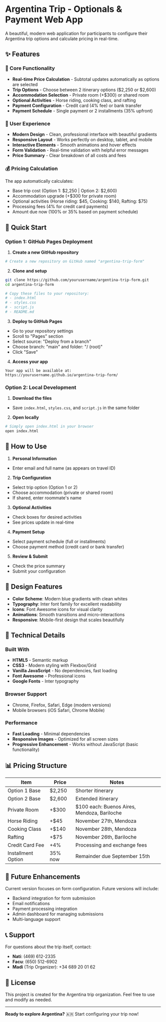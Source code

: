 # Argentina Trip - Optionals & Payment Web App

A beautiful, modern web application for participants to configure their Argentina trip options and calculate pricing in real-time.

## ✨ Features

### 🎯 Core Functionality

- **Real-time Price Calculation** - Subtotal updates automatically as options are selected
- **Trip Options** - Choose between 2 itinerary options ($2,250 or $2,600)
- **Accommodation Selection** - Private room (+$300) or shared room
- **Optional Activities** - Horse riding, cooking class, and rafting
- **Payment Configuration** - Credit card (4% fee) or bank transfer
- **Payment Schedule** - Single payment or 2 installments (35% upfront)

### 🎨 User Experience

- **Modern Design** - Clean, professional interface with beautiful gradients
- **Responsive Layout** - Works perfectly on desktop, tablet, and mobile
- **Interactive Elements** - Smooth animations and hover effects
- **Form Validation** - Real-time validation with helpful error messages
- **Price Summary** - Clear breakdown of all costs and fees

### 💰 Pricing Calculation

The app automatically calculates:

- Base trip cost (Option 1: $2,250 | Option 2: $2,600)
- Accommodation upgrade (+$300 for private room)
- Optional activities (Horse riding: $45, Cooking: $140, Rafting: $75)
- Processing fees (4% for credit card payments)
- Amount due now (100% or 35% based on payment schedule)

## 🚀 Quick Start

### Option 1: GitHub Pages Deployment

1. **Create a new GitHub repository**

  ```bash
  # Create a new repository on GitHub named "argentina-trip-form"
  ```

2. **Clone and setup**

  ```bash
  git clone https://github.com/yourusername/argentina-trip-form.git
  cd argentina-trip-form

  # Copy these files to your repository:
  # - index.html
  # - styles.css
  # - script.js
  # - README.md
  ```

3. **Deploy to GitHub Pages**

  - Go to your repository settings
  - Scroll to "Pages" section
  - Select source: "Deploy from a branch"
  - Choose branch: "main" and folder: "/ (root)"
  - Click "Save"

4. **Access your app**

  ```
  Your app will be available at:
  https://yourusername.github.io/argentina-trip-form/
  ```

### Option 2: Local Development

1. **Download the files**

  - Save `index.html`, `styles.css`, and `script.js` in the same folder

2. **Open locally**

  ```bash
  # Simply open index.html in your browser
  open index.html
  ```

## 📱 How to Use

1. **Personal Information**

  - Enter email and full name (as appears on travel ID)

2. **Trip Configuration**

  - Select trip option (Option 1 or 2)
  - Choose accommodation (private or shared room)
  - If shared, enter roommate's name

3. **Optional Activities**

  - Check boxes for desired activities
  - See prices update in real-time

4. **Payment Setup**

  - Select payment schedule (full or installments)
  - Choose payment method (credit card or bank transfer)

5. **Review & Submit**

  - Check the price summary
  - Submit your configuration

## 🎨 Design Features

- **Color Scheme**: Modern blue gradients with clean whites
- **Typography**: Inter font family for excellent readability
- **Icons**: Font Awesome icons for visual clarity
- **Animations**: Smooth transitions and micro-interactions
- **Responsive**: Mobile-first design that scales beautifully

## 🔧 Technical Details

### Built With

- **HTML5** - Semantic markup
- **CSS3** - Modern styling with Flexbox/Grid
- **Vanilla JavaScript** - No dependencies, fast loading
- **Font Awesome** - Professional icons
- **Google Fonts** - Inter typography

### Browser Support

- Chrome, Firefox, Safari, Edge (modern versions)
- Mobile browsers (iOS Safari, Chrome Mobile)

### Performance

- **Fast Loading** - Minimal dependencies
- **Responsive Images** - Optimized for all screen sizes
- **Progressive Enhancement** - Works without JavaScript (basic functionality)

## 📊 Pricing Structure

Item               | Price   | Notes
------------------ | ------- | -------------------------------------------
Option 1 Base      | $2,250  | Shorter itinerary
Option 2 Base      | $2,600  | Extended itinerary
Private Room       | +$300   | $100 each: Buenos Aires, Mendoza, Bariloche
Horse Riding       | +$45    | November 27th, Mendoza
Cooking Class      | +$140   | November 28th, Mendoza
Rafting            | +$75    | November 26th, Bariloche
Credit Card Fee    | +4%     | Processing and exchange fees
Installment Option | 35% now | Remainder due September 15th

## 🔮 Future Enhancements

Current version focuses on form configuration. Future versions will include:

- Backend integration for form submission
- Email notifications
- Payment processing integration
- Admin dashboard for managing submissions
- Multi-language support

## 📞 Support

For questions about the trip itself, contact:

- **Nati**: (469) 612-2335
- **Facu**: (650) 512-6902
- **Madi** (Trip Organizer): +34 689 20 01 62

## 📄 License

This project is created for the Argentina trip organization. Feel free to use and modify as needed.

--------------------------------------------------------------------------------

**Ready to explore Argentina?** 🇦🇷 Start configuring your trip now!
